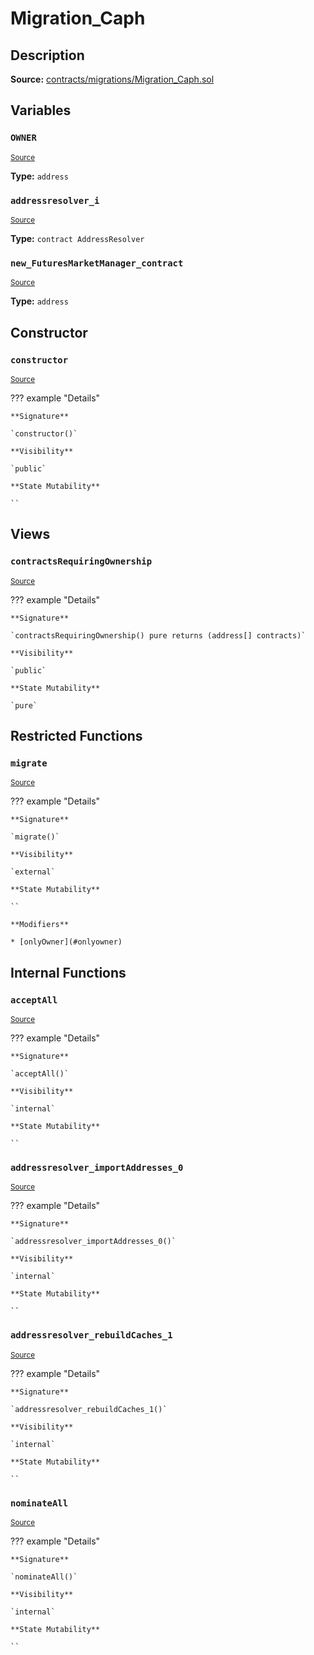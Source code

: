 # Migration_Caph

## Description

**Source:** [contracts/migrations/Migration_Caph.sol](https://github.com/Synthetixio/synthetix/tree/v2.91.0-alpha/contracts/migrations/Migration_Caph.sol)

## Variables

### `OWNER`

<sub>[Source](https://github.com/Synthetixio/synthetix/tree/v2.91.0-alpha/contracts/migrations/Migration_Caph.sol#L14)</sub>

**Type:** `address`

### `addressresolver_i`

<sub>[Source](https://github.com/Synthetixio/synthetix/tree/v2.91.0-alpha/contracts/migrations/Migration_Caph.sol#L21)</sub>

**Type:** `contract AddressResolver`

### `new_FuturesMarketManager_contract`

<sub>[Source](https://github.com/Synthetixio/synthetix/tree/v2.91.0-alpha/contracts/migrations/Migration_Caph.sol#L28)</sub>

**Type:** `address`

## Constructor

### `constructor`

<sub>[Source](https://github.com/Synthetixio/synthetix/tree/v2.91.0-alpha/contracts/migrations/Migration_Caph.sol#L30)</sub>

??? example "Details"

    **Signature**

    `constructor()`

    **Visibility**

    `public`

    **State Mutability**

    ``

## Views

### `contractsRequiringOwnership`

<sub>[Source](https://github.com/Synthetixio/synthetix/tree/v2.91.0-alpha/contracts/migrations/Migration_Caph.sol#L32)</sub>

??? example "Details"

    **Signature**

    `contractsRequiringOwnership() pure returns (address[] contracts)`

    **Visibility**

    `public`

    **State Mutability**

    `pure`

## Restricted Functions

### `migrate`

<sub>[Source](https://github.com/Synthetixio/synthetix/tree/v2.91.0-alpha/contracts/migrations/Migration_Caph.sol#L37)</sub>

??? example "Details"

    **Signature**

    `migrate()`

    **Visibility**

    `external`

    **State Mutability**

    ``

    **Modifiers**

    * [onlyOwner](#onlyowner)

## Internal Functions

### `acceptAll`

<sub>[Source](https://github.com/Synthetixio/synthetix/tree/v2.91.0-alpha/contracts/migrations/Migration_Caph.sol#L51)</sub>

??? example "Details"

    **Signature**

    `acceptAll()`

    **Visibility**

    `internal`

    **State Mutability**

    ``

### `addressresolver_importAddresses_0`

<sub>[Source](https://github.com/Synthetixio/synthetix/tree/v2.91.0-alpha/contracts/migrations/Migration_Caph.sol#L65)</sub>

??? example "Details"

    **Signature**

    `addressresolver_importAddresses_0()`

    **Visibility**

    `internal`

    **State Mutability**

    ``

### `addressresolver_rebuildCaches_1`

<sub>[Source](https://github.com/Synthetixio/synthetix/tree/v2.91.0-alpha/contracts/migrations/Migration_Caph.sol#L76)</sub>

??? example "Details"

    **Signature**

    `addressresolver_rebuildCaches_1()`

    **Visibility**

    `internal`

    **State Mutability**

    ``

### `nominateAll`

<sub>[Source](https://github.com/Synthetixio/synthetix/tree/v2.91.0-alpha/contracts/migrations/Migration_Caph.sol#L58)</sub>

??? example "Details"

    **Signature**

    `nominateAll()`

    **Visibility**

    `internal`

    **State Mutability**

    ``
